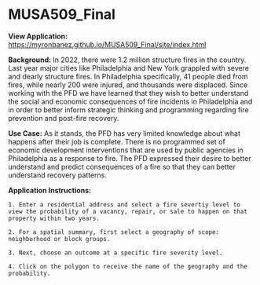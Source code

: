 # MUSA509_Final

**View Application:** https://myronbanez.github.io/MUSA509_Final/site/index.html

**Background:**
In 2022, there were 1.2 million structure fires in the country. Last year major cities like Philadelphia and New York grappled with severe and dearly structure fires. In Philadelphia specifically,  41 people died from fires, while nearly 200 were injured, and thousands were displaced.  Since working with the PFD we have learned that they wish  to better understand the social and economic consequences of fire incidents in Philadelphia and in order to better inform strategic thinking and programming regarding fire prevention and post-fire recovery.

**Use Case:**
As  it stands, the PFD has very limited knowledge about what happens after their job is complete. There is no  programmed set of economic development interventions that are used by public agencies in Philadelphia as a response to fire. The PFD expressed their desire to better understand and predict consequences of a fire so that they can better understand recovery patterns.  

**Application Instructions:**
	
	1. Enter a residential address and select a fire severtiy level to view the probability of a vacancy, repair, or sale to happen on that property within two years.

	2. For a spatial summary, first select a geography of scope: neighborhood or block groups.

	3. Next, choose an outcome at a specific fire severity level.

	4. Click on the polygon to receive the name of the geography and the probability.